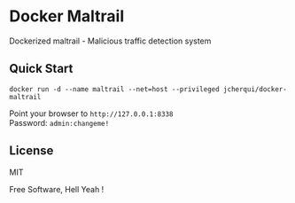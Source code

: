 # Docker Maltrail

Dockerized maltrail - Malicious traffic detection system

Quick Start
---

`docker run -d --name maltrail --net=host --privileged jcherqui/docker-maltrail`

Point your browser to `http://127.0.0.1:8338`  
Password: `admin:changeme!`

License
---

MIT

Free Software, Hell Yeah !
